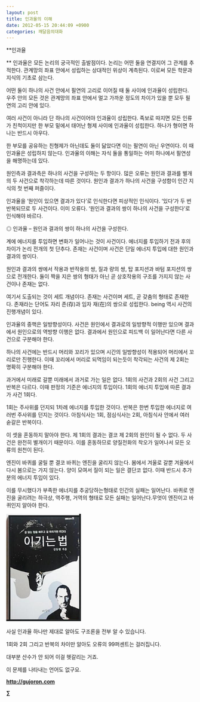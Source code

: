 ```yaml
---
layout: post
title: 인과율의 이해
date: 2012-05-15 20:44:09 +0900
categories: 깨달음의대화
---
```

**인과율 

** 인과율은 모든 논리의 궁극적인 출발점이다. 논리는 어떤 둘을 연결지어 그 관계를 추적한다. 관계망의 좌표 안에서 성립하는 상대적인 위상이 계측된다. 이로써 모든 학문과 지식의 기초로 삼는다. 

어떤 둘이 하나의 사건 안에서 필연의 고리로 이어질 때 둘 사이에 인과율이 성립한다. 우주 안의 모든 것은 관계망의 좌표 안에서 멀고 가까운 정도의 차이가 있을 뿐 모두 필연의 고리 안에 있다. 

여러 사건이 아니라 단 하나의 사건이어야 인과율이 성립한다. 족보로 따지면 모든 인류가 친척이지만 한 부모 밑에서 태어난 형제 사이에 인과율이 성립한다. 하나가 형이면 하나는 반드시 아우다. 

한 부모를 공유하는 친형제가 아닌데도 둘이 닮았다면 이는 필연이 아닌 우연이다. 이 때 인과율은 성립하지 않는다. 인과율의 이해는 자식 둘을 통일하는 어미 하나에서 필연성을 해명하는데 있다. 

원인측과 결과측은 하나의 사건을 구성하는 두 항이다. 많은 오류는 원인과 결과를 별개의 두 사건으로 착각하는데 따른 것이다. 원인과 결과가 하나의 사건을 구성함이 인간 지식의 첫 번째 퍼즐이다. 

인과율을 ‘원인이 있으면 결과가 있다’로 인식한다면 피상적인 인식이다. ‘있다’가 두 번 반복되므로 두 사건이다. 이미 오류다. ‘원인과 결과의 쌍이 하나의 사건을 구성한다’로 인식해야 바르다. 

◎ 인과율 – 원인과 결과의 쌍이 하나의 사건을 구성한다. 

계에 에너지를 투입하면 변화가 일어나는 것이 사건이다. 에너지를 투입하기 전과 후의 차이가 논리 전개의 첫 단추다. 존재는 사건이며 사건은 단일 에너지 투입에 대한 원인과 결과의 쌍이다. 

원인과 결과의 쌍에서 작용과 반작용의 쌍, 질과 량의 쌍, 탑 포지션과 바텀 포지션의 쌍으로 전개한다. 둘이 짝을 지은 쌍의 형태가 아닌 곧 상호작용의 구조를 가지지 않는 사건이나 존재는 없다. 

여기서 도출되는 것이 세트 개념이다. 존재는 사건이며 세트, 곧 갖춤의 형태로 존재한다. 존재라는 단어도 자리 존(存)과 임자 재(在)의 쌍으로 성립한다. being 역시 사건의 진행개념이 있다. 

인과율의 중핵은 일방향성이다. 사건은 원인에서 결과로의 일방향적 이행만 있으며 결과에서 원인으로의 역방향 이행은 없다. 결과에서 원인으로 피드백 이 일어난다면 다른 사건으로 구분해야 한다. 

하나의 사건에는 반드시 머리와 꼬리가 있으며 시간의 일방향성이 적용되어 머리에서 꼬리로만 진행한다. 이때 꼬리에서 머리로 되먹임이 되는듯이 착각되는 사건의 제 2회는 명확히 구분해야 한다. 

과거에서 미래로 갈뿐 미래에서 과거로 가는 일은 없다. 1회의 사건과 2회의 사건 그리고 반복은 다르다. 이때 판정의 기준은 에너지의 투입이다. 1회의 에너지 투입에 따른 결과가 사건 1회다. 

1회는 주사위를 던지되 1차례 에너지를 투입한 것이다. 반복은 한번 투입한 에너지로 여러번 주사위를 던지는 것이다. 아침식사는 1회, 점심식사는 2회, 아침식사 안에서 여러 숟갈은 반복이다. 

이 셋을 혼동하지 말아야 한다. 제 1회의 결과는 결코 제 2회의 원인이 될 수 없다. 두 사건은 완전히 별개이기 때문이다. 이를 혼동하므로 양질전화의 착오가 일어나서 모든 오류의 원천이 된다. 



엔진이 바퀴를 굴릴 뿐 결코 바퀴는 엔진을 굴리지 않는다. 봄에서 겨울로 갈뿐 겨울에서 다시 봄으로는 가지 않는다. 양이 모여서 질이 되는 일은 결단코 없다. 이때 반드시 추가분의 에너지 투입이 있다. 



이를 무시했다가 부족한 에너지를 추궁당하는형태로 인간의 실패는 일어난다. 바퀴로 엔진을 굴리려는 하극상, 역주행, 거역의 형태로 모든 실패는 일어난다.무엇이 엔진이고 바퀴인지 알아야 한다.









<a href="?mid=WaytoWin" target="_self"><img alt="0.JPG" src="files/attach/images/199/290/248/123456.JPG" width="200" height="287" /> </a>



사실 인과율 하나만 제대로 알아도 구조론을 전부 알 수 있습니다.

1회와 2회 그리고 반복의 차이만 알아도 오류의 99퍼센트는 걸러집니다.

대부분 산수가 안 되어 이걸 헷갈리는 거죠.

이 문제를 나타내는 언어도 없구요.





**http://gujoron.com**  


**∑**